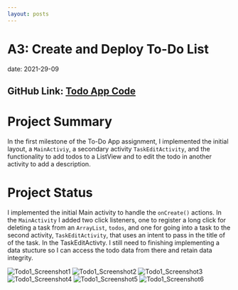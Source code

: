 ```yaml
---
layout: posts
---
```


# A3: Create and Deploy To-Do List

date: 2021-29-09

## GitHub Link: [Todo App Code](https://github.com/tophbuddy/cs5520_cholzheu_projects/tree/main/CS5520/TodoApp)

# Project Summary

In the first milestone of the To-Do App assignment, I implemented the initial layout, a `MainActiviy`, a secondary activity `TaskEditActivity`, and the functionality to add todos to a ListView and to edit the todo in another activity to add a description.

# Project Status

I implemented the initial Main activity to handle the `onCreate()` actions. In the `MainActivity` I added two click listeners, one to register a long click for deleting a task from an `ArrayList`, `todos`, and one for going into a task to the second activity, `TaskEditActivity`, that uses an intent to pass in the title of of the task. In the TaskEditActivty. I still need to finishing implementing a data stucture so I can access the todo data from there and retain data integrity.

![Todo1_Screenshot1](https://github.com/tophbuddy/cs5520_cholzheu_projects/blob/main/CS5520/Project_Images/Todo_Project/Screen%20Shot%202021-09-29%20at%204.50.35%20PM.png?raw=true)
![Todo1_Screenshot2](https://github.com/tophbuddy/cs5520_cholzheu_projects/blob/main/CS5520/Project_Images/Todo_Project/Screen%20Shot%202021-09-29%20at%204.51.23%20PM.png?raw=true)
![Todo1_Screenshot3](https://github.com/tophbuddy/cs5520_cholzheu_projects/blob/main/CS5520/Project_Images/Todo_Project/Screenshot_1632959523.png?raw=true)
![Todo1_Screenshot4](https://github.com/tophbuddy/cs5520_cholzheu_projects/blob/main/CS5520/Project_Images/Todo_Project/Screenshot_1632959526.png?raw=true)
![Todo1_Screenshot5](https://github.com/tophbuddy/cs5520_cholzheu_projects/blob/main/CS5520/Project_Images/Todo_Project/Screenshot_1632959532.png?raw=true)
![Todo1_Screenshot6](https://github.com/tophbuddy/cs5520_cholzheu_projects/blob/main/CS5520/Project_Images/Todo_Project/Screenshot_1632959557.png?raw=true)
